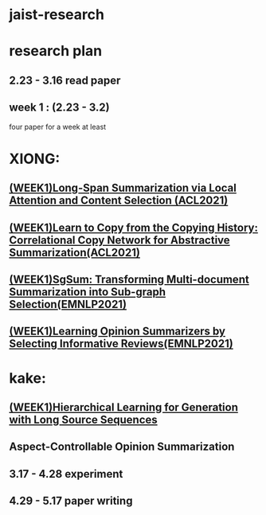 # jaist-research
research plan
=======
2.23 - 3.16 read paper
------
week 1 : (2.23 - 3.2)
------
four paper for a week at least


XIONG: 
=====
[(WEEK1)Long-Span Summarization via Local Attention and Content Selection (ACL2021)](https://github.com/wkake8888/jaist-research/blob/3d290c8d1812fa0a4bfef8707384be9bf541da44/(WEEK1)Long-Span%20Summarization%20via%20Local%20Attention%20and%20Content%20Selection%20(ACL2021).md)
------
[(WEEK1)Learn to Copy from the Copying History: Correlational Copy Network for Abstractive Summarization(ACL2021)](https://github.com/wkake8888/jaist-research/blob/1c33bca5701b3a5f5c3d4d7e7fdd3ca5ed09de7a/(WEEK1)Learn%20to%20Copy%20from%20the%20Copying%20History:%20Correlational%20Copy%20Network%20for%20Abstractive%20Summarization%20(EMNLP2021).md)
------
[(WEEK1)SgSum: Transforming Multi-document Summarization into Sub-graph Selection(EMNLP2021)](https://github.com/wkake8888/jaist-research/blob/c435d60b53b0f9b11844664f1cb2d3f26bc36fae/(WEEK1)SgSum:%20Transforming%20Multi-document%20Summarization%20into%20Sub-graph%20Selection(EMNLP2021).md)
------
[(WEEK1)Learning Opinion Summarizers by Selecting Informative Reviews(EMNLP2021)](https://github.com/wkake8888/jaist-research/blob/e330869239f82930255ba3e66688a5c0574ceab8/(WEEK1)Learning%20Opinion%20Summarizers%20by%20Selecting%20Informative%20Reviews(EMNLP2021).md)
------

kake:
====
[(WEEK1)Hierarchical Learning for Generation with Long Source Sequences]()
-------------

Aspect-Controllable Opinion Summarization
-----

3.17 - 4.28 experiment
------------------

4.29 - 5.17 paper writing
-------------------------

